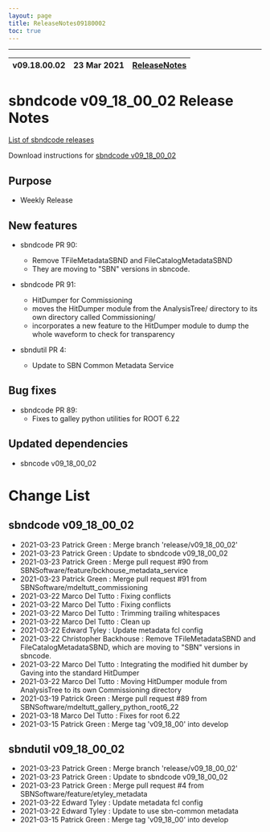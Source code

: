 ```yaml
---
layout: page
title: ReleaseNotes09180002
toc: true
---
```


-----------------------------------------------------------------------------
| v09.18.00.02 | 23 Mar 2021 | [ReleaseNotes](ReleaseNotes09180002.html) |
| --- | --- | --- |



sbndcode v09_18_00_02 Release Notes
=======================================================================================

[List of sbndcode releases](List_of_SBND_code_releases.html)

Download instructions for [sbndcode v09_18_00_02](http://scisoft.fnal.gov/scisoft/bundles/sbnd/v09_18_00_02/sbndcode-v09_18_00_02.html)

Purpose
---------------------------------------------------

* Weekly Release

New features
---------------------------------------------------

* sbndcode PR 90:
  * Remove TFileMetadataSBND and FileCatalogMetadataSBND
  * They are moving to "SBN" versions in sbncode.

* sbndcode PR 91:
  * HitDumper for Commissioning
  * moves the HitDumper module from the AnalysisTree/ directory to its own directory called Commissioning/
  * incorporates a new feature to the HitDumper module to dump the whole waveform to check for transparency

* sbndutil PR 4:
  * Update to SBN Common Metadata Service

Bug fixes
---------------------------------------------------

* sbndcode PR 89:
  * Fixes to galley python utilities for ROOT 6.22

Updated dependencies
---------------------------------------------------

* sbncode v09_18_00_02

Change List
==========================================

sbndcode v09_18_00_02
---------------------------------------------------

* 2021-03-23  Patrick Green : Merge branch 'release/v09_18_00_02'
* 2021-03-23  Patrick Green : Update to sbndcode v09_18_00_02
* 2021-03-23  Patrick Green : Merge pull request #90 from SBNSoftware/feature/bckhouse_metadata_service
* 2021-03-23  Patrick Green : Merge pull request #91 from SBNSoftware/mdeltutt_commissioning
* 2021-03-22  Marco Del Tutto : Fixing conflicts
* 2021-03-22  Marco Del Tutto : Fixing conflicts
* 2021-03-22  Marco Del Tutto : Trimming trailing whitespaces
* 2021-03-22  Marco Del Tutto : Clean up
* 2021-03-22  Edward Tyley : Update metadata fcl config
* 2021-03-22  Christopher Backhouse : Remove TFileMetadataSBND and FileCatalogMetadataSBND, which are moving to "SBN" versions in sbncode.
* 2021-03-22  Marco Del Tutto : Integrating the modified hit dumber by Gaving into the standard HitDumper
* 2021-03-22  Marco Del Tutto : Moving HitDumper module from AnalysisTree to its own Commissioning directory
* 2021-03-19  Patrick Green : Merge pull request #89 from SBNSoftware/mdeltutt_gallery_python_root6_22
* 2021-03-18  Marco Del Tutto : Fixes for root 6.22
* 2021-03-15  Patrick Green : Merge tag 'v09_18_00' into develop

sbndutil v09_18_00_02
---------------------------------------------------

* 2021-03-23  Patrick Green : Merge branch 'release/v09_18_00_02'
* 2021-03-23  Patrick Green : Update to sbndcode v09_18_00_02
* 2021-03-23  Patrick Green : Merge pull request #4 from SBNSoftware/feature/etyley_metadata
* 2021-03-22  Edward Tyley : Update metadata fcl config
* 2021-03-22  Edward Tyley : Update to use sbn-common metadata
* 2021-03-15  Patrick Green : Merge tag 'v09_18_00' into develop
